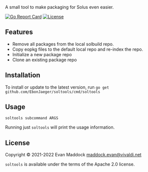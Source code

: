 A small tool to make packaging for Solus even easier.

[![Go Report Card](https://goreportcard.com/badge/github.com/EbonJaeger/soltools)](https://goreportcard.com/report/github.com/EbonJaeger/soltools) [![License](https://img.shields.io/badge/License-Apache%202.0-blue.svg)](https://opensource.org/licenses/Apache-2.0)

## Features

- Remove all packages from the local solbuild repo.
- Copy eopkg files to the default local repo and re-index the repo.
- Initialize a new package repo
- Clone an existing package repo

## Installation

To install or update to the latest version, run `go get github.com/EbonJaeger/soltools/cmd/soltools`

## Usage

`soltools subcommand ARGS`

Running just `soltools` will print the usage information.

## License

Copyright &copy; 2021-2022 Evan Maddock maddock.evan@vivaldi.net

`soltools` is available under the terms of the Apache 2.0 license.
